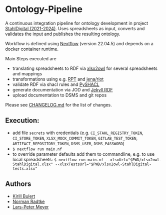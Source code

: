 # Ontology-Pipeline

A continuous integration pipeline for ontology development in project [StahlDigital (2021-2024)](https://www.materialdigital.de/project/6). Uses spreadsheets as input, converts and validates the input and publishes the resulting ontology.

Workflow is defined using [Nextflow](https://www.nextflow.io/) (version 22.04.5) and depends on a docker container runtime.

Main Steps executed are
* translating spreadsheets to RDF via [xlsx2owl](https://github.com/AKSW/xlsx2owl) for several spreadsheets and mappings
* transformations using e.g. [RPT](https://github.com/SmartDataAnalytics/RdfProcessingToolkit) and [jena/riot](https://jena.apache.org/documentation/io/)
* validate RDF via shacl rules and [PySHACL](https://github.com/RDFLib/pySHACL)
* generate documentation via JOD and [Jekyll RDF](https://github.com/AKSW/jekyll-rdf)
* upload documentation to DSMS and git repos

Please see [CHANGELOG.md](CHANGELOG.md) for the list of changes.

## Execution:
* add file `secrets` with credentials (e.g. `CI_STAHL_REGISTRY_TOKEN`, `CI_STORE_TOKEN`, `XLSX_MOCK_COMMIT_TOKEN`, `GITLAB_TEST_TOKEN`, `ARTIFACT_REPOSITORY_TOKEN`, `DSMS_USER`, `DSMS_PASSWORD`)
* `$ nextflow run main.nf`
* to override parameter defaults add them to commandline, e.g. to use local spreadsheets: `$ nextflow run main.nf --xlsxUrl="$PWD/xlsx2owl-StahlDigital.xlsx" --xlsxTestsUrl="$PWD/xlsx2owl-StahlDigital-tests.xlsx"`

## Authors
* [Kirill Bulert](bulert@infai.org)
* [Norman Radtke](radtke@infai.org)
* [Lars-Peter Meyer](lpmeyer@infai.org)
